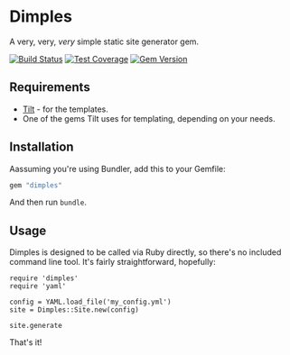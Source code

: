# Dimples
A very, very, *very* simple static site generator gem.

[![Build Status](https://travis-ci.org/waferbaby/dimples.svg?branch=master)](https://travis-ci.org/waferbaby/dimples) [![Test Coverage](https://codeclimate.com/github/waferbaby/dimples/badges/coverage.svg)](https://codeclimate.com/github/waferbaby/dimples) [![Gem Version](https://badge.fury.io/rb/dimples.svg)](http://badge.fury.io/rb/dimples)

## Requirements

- [Tilt](https://github.com/rtomayko/tilt "The Tilt gem.") - for the templates.
- One of the gems Tilt uses for templating, depending on your needs.

## Installation

Aassuming you're using Bundler, add this to your Gemfile:

```ruby
gem "dimples"
```

And then run `bundle`.

## Usage

Dimples is designed to be called via Ruby directly, so there's no included command line tool. It's fairly straightforward, hopefully:

    require 'dimples'
    require 'yaml'
    
    config = YAML.load_file('my_config.yml')
    site = Dimples::Site.new(config)
    
    site.generate

That's it!
